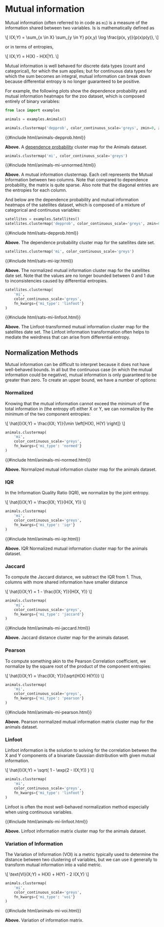 # Mutual information

Mutual information (often referred to in code as `mi`) is a measure of the
information shared between two variables. Is is mathematically defined as

\\[
I(X;Y) = \sum_{x \in X} \sum_{y \in Y} p(x,y) \log \frac{p(x, y)}{p(x)p(y)},
\\]

or in terms of entropies,

\\[
I(X;Y) = H(X) - H(X|Y).
\\]

Mutual information is well behaved for discrete data types (count and
categorical), for which the sum applies; but for continuous data types for
which the sum becomes an integral, mutual information can break down because
differential entropy is no longer guaranteed to be positive.

For example, the following plots show the dependence probability and mutual
information heatmaps for the zoo dataset, which is composed entirely of binary
variables:

<!-- ![Mutual information matrix for the animals data set](animals-depprob.png) -->
```python
from lace import examples

animals = examples.Animals()

animals.clustermap('depprob', color_continuous_scale='greys', zmin=0, zmax=1)
```
{{#include html/animals-depprob.html}}

**Above.** A [dependence probability](/pcc/depprob) cluster map for the Animals dataset. 

```python
animals.clustermap('mi', color_continuous_scale='greys')
```
{{#include html/animals-mi-unnormed.html}}

**Above.** A mutual information clustermap. Each cell represents the Mutual
Information between two columns. Note that compared to dependence probability,
the matrix is quite sparse. Also note that the diagonal entries are the
entropies for each column. 

And below are the dependence probability and mutual information heatmaps of the
satellites dataset, which is composed of a mixture of categorical and
continuous variables: 

```python
satellites = examples.Satellites()
satellites.clustermap('depprob', color_continuous_scale='greys', zmin=0, zmax=1)
```

{{#include html/sats-depprob.html}}

**Above.** The dependence probability cluster map for the satellites date set.

```python
satellites.clustermap('mi', color_continuous_scale='greys')
```
{{#include html/sats-mi-iqr.html}}

**Above.** The normalized mutual information cluster map for the satellites
date set. Note that the values are no longer bounded between 0 and 1 due to
inconsistencies caused by differential entropies.

```python
satellites.clustermap(
    'mi',
    color_continuous_scale='greys',
    fn_kwargs={'mi_type': 'linfoot'}
)
```

{{#include html/sats-mi-linfoot.html}}

**Above.** The Linfoot-transformed mutual information cluster map for the
satellites date set. The Linfoot information transformation often helps to
mediate the weirdness that can arise from differential entropy.

## Normalization Methods

Mutual information can be difficult to interpret because it does not have
well-behaved bounds. In all but the continuous case (in which the mutual
information could be negative), mutual information is only guaranteed to be
greater than zero. To create an upper bound, we have a number of options:

### Normalized

Knowing that the mutual information cannot exceed the minimum of the total
information in (the entropy of) either X or Y, we can normalize by the minimum
of the two component entropies:

\\[
\hat{I}(X;Y) = \frac{I(X; Y)}{\min \left[H(X), H(Y) \right]}
\\]

```python
animals.clustermap(
    'mi',
    color_continuous_scale='greys',
    fn_kwargs={'mi_type': 'normed'}
)
```

{{#include html/animals-mi-normed.html}}

**Above.** Normalized mutual information cluster map for the animals dataset.

### IQR

In the Information Quality Ratio (IQR), we normalize by the joint entropy.

\\[
\hat{I}(X;Y) = \frac{I(X; Y)}{H(X, Y)}
\\]

```python
animals.clustermap(
    'mi',
    color_continuous_scale='greys',
    fn_kwargs={'mi_type': 'iqr'}
)
```

{{#include html/animals-mi-iqr.html}}

**Above.** IQR Normalized mutual information cluster map for the animals
dataset.

### Jaccard

To compute the Jaccard distance, we subtract the IQR from 1. Thus, columns with
more shared information have smaller distance

\\[
\hat{I}(X;Y) = 1 - \frac{I(X; Y)}{H(X, Y)}
\\]

```python
animals.clustermap(
    'mi',
    color_continuous_scale='greys',
    fn_kwargs={'mi_type': 'jaccard'}
)
```

{{#include html/animals-mi-jaccard.html}}

**Above.** Jaccard distance cluster map for the animals dataset.

### Pearson

To compute something akin to the Pearson Correlation coefficient, we normalize
by the square root of the product of the component entropies:

\\[
\hat{I}(X;Y) = \frac{I(X; Y)}{\sqrt{H(X) H(Y)}}
\\]

```python
animals.clustermap(
    'mi',
    color_continuous_scale='greys',
    fn_kwargs={'mi_type': 'pearson'}
)
```

{{#include html/animals-mi-pearson.html}}

**Above.** Pearson normalized mutual information matrix cluster map for the
animals dataset.

### Linfoot

Linfoot information is the solution to solving for the correlation between the
X and Y components of a bivariate Gaussian distribution with given mutual
information.

\\[
\hat{I}(X;Y) = \sqrt{ 1 - \exp(2 - I(X;Y)) }
\\]

```python
animals.clustermap(
    'mi',
    color_continuous_scale='greys',
    fn_kwargs={'mi_type': 'linfoot'}
)
```

Linfoot is often the most well-behaved normalization method especially when
using continuous variables.

{{#include html/animals-mi-linfoot.html}}

**Above.** Linfoot information matrix cluster map for the animals dataset.

### Variation of Information

The Variation of Information (VOI) is a metric typically used to determine the
distance between two clustering of variables, but we can use it generally to
transform mutual information into a valid metric.

\\[
\text{VI}(X;Y) = H(X) + H(Y) - 2 I(X,Y)
\\]

```python
animals.clustermap(
    'mi',
    color_continuous_scale='greys',
    fn_kwargs={'mi_type': 'voi'}
)
```

{{#include html/animals-mi-voi.html}}

**Above.** Variation of information matrix.

